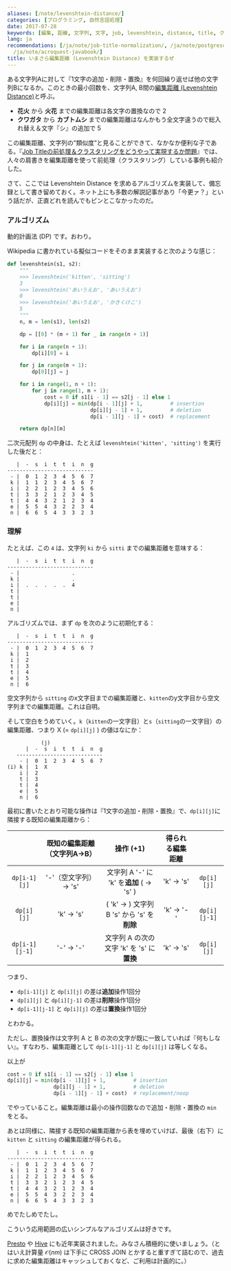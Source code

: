 ```yaml
---
aliases: [/note/levenshtein-distance/]
categories: [プログラミング, 自然言語処理]
date: 2017-07-28
keywords: [編集, 距離, 文字列, 文字, job, levenshtein, distance, title, クラスタリング, 追加]
lang: ja
recommendations: [/ja/note/job-title-normalization/, /ja/note/postgresql-fuzzy-search/,
  /ja/note/acroquest-javabook/]
title: いまさら編集距離 (Levenshtein Distance) を実装するぜ
---
```


ある文字列Aに対して『1文字の追加・削除・置換』を何回繰り返せば他の文字列Bになるか。このときの最小回数を、文字列A, B間の[編集距離 (Levenshtein Distance)](https://ja.wikipedia.org/wiki/%E3%83%AC%E3%83%BC%E3%83%99%E3%83%B3%E3%82%B7%E3%83%A5%E3%82%BF%E3%82%A4%E3%83%B3%E8%B7%9D%E9%9B%A2)と呼ぶ。

- **花火** から **火花** までの編集距離は各文字の置換なので 2
- **クワガタ** から **カブトムシ** までの編集距離はなんかもう全文字違うので総入れ替え＆文字『シ』の追加で 5

この編集距離、文字列の“類似度”と見ることができて、なかなか便利な子である。『[Job Titleの前処理＆クラスタリングをどうやって実現するか問題](/note/job-title-normalization)』では、人々の肩書きを編集距離を使って前処理（クラスタリング）している事例も紹介した。

さて、ここでは Levenshtein Distance を求めるアルゴリズムを実装して、備忘録として書き留めておく。ネット上にも多数の解説記事があり「今更ァ？」という話だが、正直どれを読んでもピンとこなかったのだ。

### アルゴリズム

動的計画法 (DP) です。おわり。

Wikipedia に書かれている擬似コードをそのまま実装すると次のような感じ：

```py
def levenshtein(s1, s2):
    """
    >>> levenshtein('kitten', 'sitting')
    3
    >>> levenshtein('あいうえお', 'あいうえお')
    0
    >>> levenshtein('あいうえお', 'かきくけこ')
    5
    """
    n, m = len(s1), len(s2)

    dp = [[0] * (m + 1) for _ in range(n + 1)]

    for i in range(n + 1):
        dp[i][0] = i

    for j in range(m + 1):
        dp[0][j] = j

    for i in range(1, n + 1):
        for j in range(1, m + 1):
            cost = 0 if s1[i - 1] == s2[j - 1] else 1
            dp[i][j] = min(dp[i - 1][j] + 1,         # insertion
                           dp[i][j - 1] + 1,         # deletion
                           dp[i - 1][j - 1] + cost)  # replacement

    return dp[n][m]
```

二次元配列 `dp` の中身は、たとえば `levenshtein('kitten', 'sitting')` を実行した後だと：

```
   |  -  s  i  t  t  i  n  g
----------------------------
 - |  0  1  2  3  4  5  6  7
 k |  1  1  2  3  4  5  6  7
 i |  2  2  1  2  3  4  5  6
 t |  3  3  2  1  2  3  4  5
 t |  4  4  3  2  1  2  3  4
 e |  5  5  4  3  2  2  3  4
 n |  6  6  5  4  3  3  2  3
```

### 理解

たとえば、この `4` は、文字列 `ki` から `sitti` までの編集距離を意味する：

```
   |  -  s  i  t  t  i  n  g
----------------------------
 - |                 .
 k |                 .
 i |  .  .  .  .  .  4
 t |
 t |
 e |
 n |
```

アルゴリズムでは、まず `dp` を次のように初期化する：

```
   |  -  s  i  t  t  i  n  g
----------------------------
 - |  0  1  2  3  4  5  6  7
 k |  1
 i |  2
 t |  3
 t |  4
 e |  5
 n |  6
```

空文字列から `sitting` のx文字目までの編集距離と、`kitten`のy文字目から空文字列までの編集距離。これは自明。

そして空白をうめていく。`k`（`kitten`の一文字目）と`s`（`sitting`の一文字目）の編集距離、つまり X (= `dp[i][j]` ) の値はなにか：

```
           (j)
      |  -  s  i  t  t  i  n  g
   ----------------------------
    - |  0  1  2  3  4  5  6  7
(i) k |  1  X
    i |  2
    t |  3
    t |  4
    e |  5
    n |  6
```

最初に書いたとおり可能な操作は『1文字の追加・削除・置換』で、`dp[i][j]`に隣接する既知の編集距離から：

|| 既知の編集距離（文字列A→B） | 操作 (+1) | 得られる編集距離 ||
|:--:|:--:|:--:|:--:|:--:|
|`dp[i-1][j]` | '-'（空文字列）→ 's' | 文字列 A '-' に 'k' を**追加** ( → 's' ) | 'k' → 's' | `dp[i][j]` |
|`dp[i][j]` | 'k' → 's' | ( 'k' → ) 文字列 B 's' から 's' を**削除** | 'k' → '-' | `dp[i][j-1]` |
|`dp[i-1][j-1]` | '-' → '-' | 文字列 A の次の文字 'k' を 's' に**置換** | 'k' → 's' | `dp[i][j]` |

つまり、

- `dp[i-1][j]` と `dp[i][j]` の差は**追加**操作1回分
- `dp[i][j]` と `dp[i][j-1]` の差は**削除**操作1回分
- `dp[i-1][j-1]` と `dp[i][j]` の差は**置換**操作1回分

とわかる。

ただし、置換操作は文字列 A と B の次の文字が既に一致していれば『何もしない』。すなわち、編集距離として `dp[i-1][j-1]` と `dp[i][j]` は等しくなる。

以上が

```py
cost = 0 if s1[i - 1] == s2[j - 1] else 1
dp[i][j] = min(dp[i - 1][j] + 1,         # insertion
               dp[i][j - 1] + 1,         # deletion
               dp[i - 1][j - 1] + cost)  # replacement/noop
```

でやっていること。編集距離は最小の操作回数なので追加・削除・置換の `min` をとる。

あとは同様に、隣接する既知の編集距離から表を埋めていけば、最後（右下）に `kitten` と `sitting` の編集距離が得られる。

```
   |  -  s  i  t  t  i  n  g
----------------------------
 - |  0  1  2  3  4  5  6  7
 k |  1  1  2  3  4  5  6  7
 i |  2  2  1  2  3  4  5  6
 t |  3  3  2  1  2  3  4  5
 t |  4  4  3  2  1  2  3  4
 e |  5  5  4  3  2  2  3  4
 n |  6  6  5  4  3  3  2  3
```

めでたしめでたし。

こういう応用範囲の広いシンプルなアルゴリズムは好きです。

[Presto](https://github.com/prestodb/presto/pull/7311) や [Hive](https://issues.apache.org/jira/browse/HIVE-9556) にも近年実装されました。みなさん積極的に使いましょう。（とはいえ計算量 $\mathcal{O}(nm)$ は下手に CROSS JOIN とかすると重すぎて詰むので、過去に求めた編集距離はキャッシュしておくなど、ご利用は計画的に。）